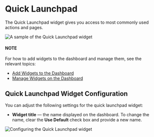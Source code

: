 <a id="user-guide-business-intelligence-widgets-quick-launchpad"></a>

# Quick Launchpad

The Quick Launchpad widget gives you access to most commonly used actions and pages.

![A sample of the Quick Launchpad widget](user/img/dashboards/quick_launchpad.png)

#### NOTE
For how to add widgets to the dashboard and manage them, see the relevant topics:

* [Add Widgets to the Dashboard](index.md#user-guide-business-intelligence-widgets-add)
* [Manage Widgets on the Dashboard](index.md#user-guide-business-intelligence-widgets-manage)

## Quick Launchpad Widget Configuration

You can adjust the following settings for the quick launchpad widget:

* **Widget title** — the name displayed on the dashboard. To change the name, clear the **Use Default** check box and provide a new name.

![Configuring the Quick Launchpad widget](user/img/dashboards/quick_launchpad_config.png)
